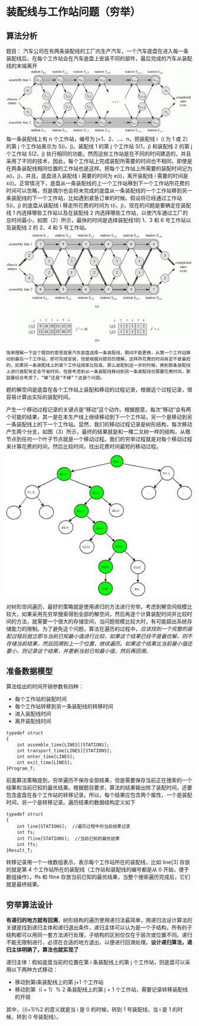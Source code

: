# 装配线与工作站问题（穷举）
## 算法分析

题目：
汽车公司在有两条装配线的工厂内生产汽车，一个汽车底盘在进入每一条装配线后，在每个工作站会在汽车底盘上安装不同的部件，最后完成的汽车从装配线的末端离开
![装配线与工作站问题](../img/装配线与工作站问题.gif)
每一条装配线上有 n 个工作站，编号为 j=1、2、…、n，把装配线 i（i 为 1 或 2）的第 j 个工作站表示为 S(i，j)。装配线 1 的第 j 个工作站 S(1，j) 和装配线 2 的第 j 个工作站 S(2，j) 执行相同的功能，然而这些工作站是在不同的时间建造的，并且采用了不同的技术，因此，每个工作站上完成装配所需要的时间也不相同，即使是在两条装配线相同位置的工作站也是这样。把每个工作站上所需要的装配时间记为 a(i，j)，并且，底盘进入装配线 i 需要的时间为 e(i)，离开装配线 i 需要的时间是 x(i)。正常情况下，底盘从一条装配线的上一个工作站移到下一个工作站所花费的时间可以忽略，但是偶尔也会将未完成的底盘从一条装配线的一个工作站移到另一条装配线的下一个工作站，比如遇到紧急订单的时候。假设将已经通过工作站 S(i，j) 的底盘从装配线 i 移走所花费的时间为 t(i，j)，现在的问题是要确定在装配线 1 内选择哪些工作站以及在装配线 2 内选择哪些工作站，以使汽车通过工厂的总时间最小，如图（2）所示，最快的时间是选择装配线1的 1、3 和 6 号工作站以及装配线 2 的 2、4 和 5 号工作站。
![](../img/最优解的地盘转移过程示意图.gif)

`简单理解一下这个题目的意思就是汽车底盘选择一条装配线，期间不能更换，从第一个工作站移动到最后一个工作站，即可完成安装，但是根据对题目的理解，这样所花费的时间肯定不是最短的。如果另一条装配线上的某个工作站效率比较高，那么装配到这一步的时候，换到那条装配线上进行装配肯定会节省时间，但是考虑到从一条装配线移动到另一条装配线也需要花费时间，那就要综合考虑了。“移”还是“不移”？这是个问题。`

题的解空间是底盘在各个工作站上装配和移动的过程记录，根据这个过程记录，很容易计算出实际的装配时间。

产生一个移动过程记录的关键点是“移动”这个动作。根据题意，每次“移动”会有两个可能的结果，其一是在本生产线上继续移动到下一个工作站，另一个是移动到另一条装配线上的下一个工作站。显然，我们的移动过程记录是树形结构，每次移动产生两个分支，如图（3）所示，最终的结果就是和一棵二叉树一样的结构，从根节点到任何一个叶子节点就是一个移动过程。我们的穷举过程就是对每个移动过程来计算花费的时间，然后比较时间，找出花费时间最短的移动过程。

![](../img/装配线问题解空间与最优解移动记录示意图.png)

对树形空间遍历，最好的策略就是使用递归的方法进行穷举。考虑到解空间规模比较大，如果采用先穷举搜索得到全部的解空间，然后再逐个计算装配时间并比较时间的方法，就需要一个很大的存储空间，当问题规模比较大时，有可能超出系统存储能力的限制。为了避免这个问题，算法在遍历的过程中，*应该找到一个完整的装配过程后就立即与当前已知最小值进行比较，如果这个结果已经不是最优解，则不存储当前结果，然后回溯到上一个位置，继续遍历。如果这个结果比当前最小值还要小，则记录这个结果，并更新当前已知最小值，然后再回溯。*

## 准备数据模型

算法给出的时间开销参数有四种：
* 每个工作站的装配时间
* 每个工作站转移到另一条装配线的转移时间
* 进入装配线时间
* 离开装配线时间

```
typedef struct 
{
    int assemble_time[LINES][STATIONS];
    int transport_time[LINES][STATIONS];
    int enter_time[LINES];
    int exit_time[LINES];
}Program_T;
```

前面算法策略提到，穷举遍历不保存全部结果，但是需要保存当前正在搜索的一个结果和当前已知的最优结果。根据题目要求，算法的结果输出除了装配时间，还要包含底盘在各个工作站的转移记录。所以，每个结果应包含两个属性，一个是装配时间，另一个是转移记录。遍历结果的数据结构定义如下

```
typedef struct
{
    int line[STATIONS];  //遍历过程中的当前结果记录
    int fs;
    int fline[STATIONS];  //当前已知的最优结果
    int ffs;
}Result_T;
```
转移记录用一个一维数组表示，表示每个工作站所在的装配线，比如 line[3] 存放的就是第 4 个工作站所在的装配线（工作站和装配线的编号都是从 0 开始，便于数组操作）。ffs 和 fline 存放当前已知的最优结果，当整个搜索遍历完成后，它们就是最终结果。

## 穷举算法设计

**有递归的地方就有回溯**，树形结构的遍历使用递归法最简单，用递归法设计算法的关键是找到递归主体和递归退出条件，递归主体可以认为是一个子结构，所有的子结构都可以用同一套方法进行处理，子结构的区别仅仅在于层次或位置不同。递归不能无限制进行，必须在合适的地方退出，以便进行回溯处理。**设计递归算法，递归主体明确了，算法也就实现了**

递归主体：假如底盘当前的位置在第 i 条装配线上的第 j 个工作站，则底盘可以采用以下两种方式移动：

* 移动到第i条装配线上的第 j+1 个工作站
* 移动到第（i + 1）% 2 条装配线上的第 j + 1 个工作站，需要记录转移装配线的开销

其中，（(i+1)%2 的意义就是当 i 是 0 的时候，转到 1 号装配线，当 i 是 1 的时候，转到 0 号装配线）。

